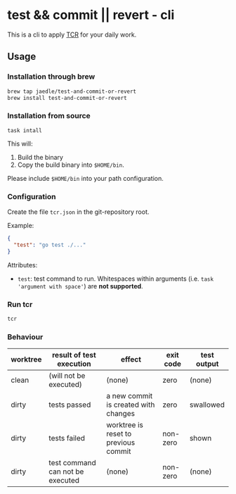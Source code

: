 # test && commit || revert - cli

This is a cli to apply [TCR](https://medium.com/@kentbeck_7670/test-commit-revert-870bbd756864) for your daily work.

## Usage

### Installation through brew

```sh
brew tap jaedle/test-and-commit-or-revert
brew install test-and-commit-or-revert
```

### Installation from source

```
task intall
```

This will:

1. Build the binary
2. Copy the build binary into `$HOME/bin`.

Please include `$HOME/bin` into your path configuration.

### Configuration

Create the file `tcr.json` in the git-repository root.

Example:

```json
{
  "test": "go test ./..."
}
```

Attributes:

- `test`: test command to run. Whitespaces within arguments (i.e. `task 'argument with space'`) are **not supported**.

### Run tcr

```sh
tcr
```

### Behaviour

| worktree | result of test execution         | effect                               | exit code  | test output |    
|----------|----------------------------------|--------------------------------------|------------|-------------|
| clean    | (will not be executed)           | (none)                               | zero       | (none)      |
| dirty    | tests passed                     | a new commit is created with changes | zero       | swallowed   |
| dirty    | tests failed                     | worktree is reset to previous commit | non-zero   | shown       |
| dirty    | test command can not be executed | (none)                               | non-zero   | (none)      |
